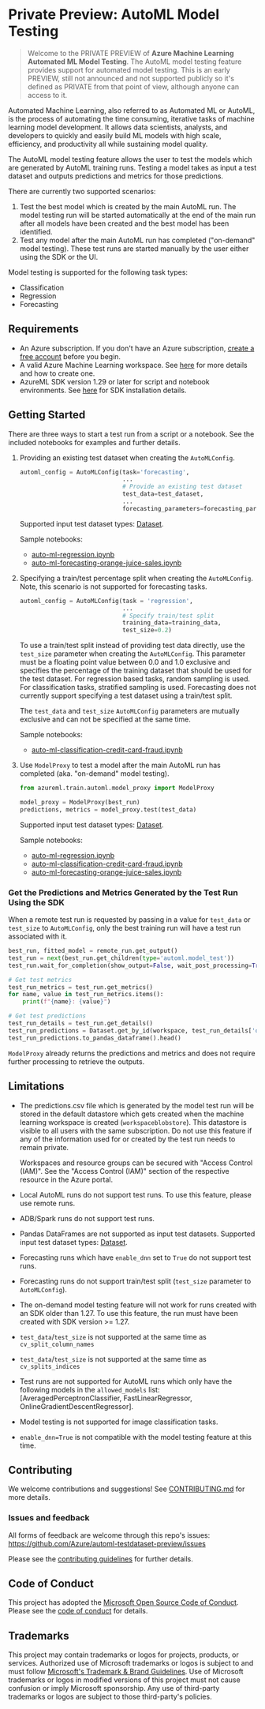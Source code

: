 # Private Preview: AutoML Model Testing

> Welcome to the PRIVATE PREVIEW of **Azure Machine Learning Automated ML Model Testing**.
> The AutoML model testing feature provides support for automated model testing.
> This is an early PREVIEW, still not announced and not supported publicly so
> it's defined as PRIVATE from that point of view, although anyone can access to it.

Automated Machine Learning, also referred to as Automated ML or AutoML, is
the process of automating the time consuming, iterative tasks of machine
learning model development. It allows data scientists, analysts, and
developers to quickly and easily build ML models with high scale, efficiency,
and productivity all while sustaining model quality.

The AutoML model testing feature allows the user to test the models which are
generated by AutoML training runs. Testing a model takes as input a test dataset
and outputs predictions and metrics for those predictions.

There are currently two supported scenarios:

1. Test the best model which is created by the main AutoML run.
   The model testing run will be started automatically at the end of the main run
   after all models have been created and the best model has been identified.
2. Test any model after the main AutoML run has completed ("on-demand" model testing).
   These test runs are started manually by the user either using the SDK or the UI.

Model testing is supported for the following task types:

- Classification
- Regression
- Forecasting

## Requirements

- An Azure subscription. If you don't have an Azure subscription, [create a free account](https://aka.ms/AMLFree) before you begin.
- A valid Azure Machine Learning workspace. See [here](https://docs.microsoft.com/en-us/azure/machine-learning/concept-workspace)
  for more details and how to create one.
- AzureML SDK version 1.29 or later for script and notebook environments.
  See [here](https://docs.microsoft.com/en-us/python/api/overview/azure/ml/install?view=azure-ml-py) for SDK installation details.

## Getting Started

There are three ways to start a test run from a script or a notebook.
See the included notebooks for examples and further details.

1. Providing an existing test dataset when creating the `AutoMLConfig`.

    ```python
    automl_config = AutoMLConfig(task='forecasting',
                                 ...
                                 # Provide an existing test dataset
                                 test_data=test_dataset,
                                 ...
                                 forecasting_parameters=forecasting_parameters)
    ```
    Supported input test dataset types: [Dataset](https://docs.microsoft.com/en-us/python/api/azureml-core/azureml.core.dataset.dataset?view=azure-ml-py).

    Sample notebooks:
    - [auto-ml-regression.ipynb](notebooks/regression/auto-ml-regression.ipynb)
    - [auto-ml-forecasting-orange-juice-sales.ipynb](notebooks/forecasting-orange-juice-sales/auto-ml-forecasting-orange-juice-sales.ipynb)

2. Specifying a train/test percentage split when creating the `AutoMLConfig`.
   Note, this scenario is not supported for forecasting tasks.

   ```python
   automl_config = AutoMLConfig(task = 'regression',
                                ...
                                # Specify train/test split
                                training_data=training_data,
                                test_size=0.2)
   ```
   To use a train/test split instead of providing test data directly, use the
   `test_size` parameter when creating the `AutoMLConfig`. This parameter
   must be a floating point value between 0.0 and 1.0 exclusive and specifies
   the percentage of the training dataset that should be used for the test
   dataset. For regression based tasks, random sampling is used. For
   classification tasks, stratified sampling is used. Forecasting does not
   currently support specifying a test dataset using a train/test split.

   The `test_data` and `test_size` `AutoMLConfig` parameters are mutually
   exclusive and can not be specified at the same time.

    Sample notebooks:
    - [auto-ml-classification-credit-card-fraud.ipynb](notebooks/classification-credit-card-fraud/auto-ml-classification-credit-card-fraud.ipynb)

3. Use `ModelProxy` to test a model after the main AutoML run has completed
   (aka. "on-demand" model testing).

    ```python
    from azureml.train.automl.model_proxy import ModelProxy

    model_proxy = ModelProxy(best_run)
    predictions, metrics = model_proxy.test(test_data)
    ```
    Supported input test dataset types: [Dataset](https://docs.microsoft.com/en-us/python/api/azureml-core/azureml.core.dataset.dataset?view=azure-ml-py).

    Sample notebooks:
    - [auto-ml-regression.ipynb](notebooks/regression/auto-ml-regression.ipynb)
    - [auto-ml-classification-credit-card-fraud.ipynb](notebooks/classification-credit-card-fraud/auto-ml-classification-credit-card-fraud.ipynb)
    - [auto-ml-forecasting-orange-juice-sales.ipynb](notebooks/forecasting-orange-juice-sales/auto-ml-forecasting-orange-juice-sales.ipynb)

### Get the Predictions and Metrics Generated by the Test Run Using the SDK

When a remote test run is requested by passing in a value for `test_data` or
`test_size` to `AutoMLConfig`, only the best training run will have a test run
associated with it.

```python
best_run, fitted_model = remote_run.get_output()
test_run = next(best_run.get_children(type='automl.model_test'))
test_run.wait_for_completion(show_output=False, wait_post_processing=True)

# Get test metrics
test_run_metrics = test_run.get_metrics()
for name, value in test_run_metrics.items():
    print(f"{name}: {value}")

# Get test predictions
test_run_details = test_run.get_details()
test_run_predictions = Dataset.get_by_id(workspace, test_run_details['outputDatasets'][0]['identifier']['savedId'])
test_run_predictions.to_pandas_dataframe().head()
```

`ModelProxy` already returns the predictions and metrics and
does not require further processing to retrieve the outputs.

## Limitations

- The predictions.csv file which is generated by the model test run will be stored
    in the default datastore which gets created when the machine learning workspace
    is created (`workspaceblobstore`). This datastore is visible to all users with
    the same subscription. Do not use this feature if any of the information used for
    or created by the test run needs to remain private.

    Workspaces and resource groups can be secured with "Access Control (IAM)".
    See the "Access Control (IAM)" section of the respective resource in the Azure portal.

- Local AutoML runs do not support test runs. To use this feature, please use remote runs.
- ADB/Spark runs do not support test runs.
- Pandas DataFrames are not supported as input test datasets.
    Supported input test dataset types: [Dataset](https://docs.microsoft.com/en-us/python/api/azureml-core/azureml.core.dataset.dataset?view=azure-ml-py).
- Forecasting runs which have `enable_dnn` set to `True` do not support test runs.
- Forecasting runs do not support train/test split (`test_size` parameter to `AutoMLConfig`).
- The on-demand model testing feature will not work for runs created with an SDK older than 1.27.
    To use this feature, the run must have been created with SDK version >= 1.27.
- `test_data`/`test_size` is not supported at the same time as `cv_split_column_names`
- `test_data`/`test_size` is not supported at the same time as `cv_splits_indices`
- Test runs are not supported for AutoML runs which only have the following models
    in the `allowed_models` list:
    [AveragedPerceptronClassifier, FastLinearRegressor, OnlineGradientDescentRegressor].
- Model testing is not supported for image classification tasks.
- `enable_dnn=True` is not compatible with the model testing feature at this time.

## Contributing

We welcome contributions and suggestions! See [CONTRIBUTING.md](CONTRIBUTING.md) for more details.

### Issues and feedback

All forms of feedback are welcome through this repo's issues:
https://github.com/Azure/automl-testdataset-preview/issues

Please see the [contributing guidelines](CONTRIBUTING.md) for further details.

## Code of Conduct

This project has adopted the [Microsoft Open Source Code of Conduct](https://opensource.microsoft.com/codeofconduct/). Please see the [code of conduct](CODE_OF_CONDUCT.md) for details.

## Trademarks

This project may contain trademarks or logos for projects, products, or services. Authorized use of Microsoft 
trademarks or logos is subject to and must follow 
[Microsoft's Trademark & Brand Guidelines](https://www.microsoft.com/en-us/legal/intellectualproperty/trademarks/usage/general).
Use of Microsoft trademarks or logos in modified versions of this project must not cause confusion or imply Microsoft sponsorship.
Any use of third-party trademarks or logos are subject to those third-party's policies.
